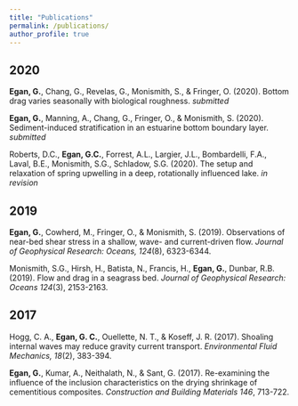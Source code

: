 ```yaml
---
title: "Publications"
permalink: /publications/
author_profile: true
---
```


## 2020

**Egan, G.**, Chang, G., Revelas, G., Monismith, S., & Fringer, O. (2020). Bottom drag varies seasonally with biological roughness. *submitted*

**Egan, G.**, Manning, A., Chang, G., Fringer, O., & Monismith, S. (2020). Sediment-induced stratification in an estuarine bottom boundary layer. *submitted*

Roberts, D.C., **Egan, G.C.**, Forrest, A.L., Largier, J.L., Bombardelli, F.A., Laval, B.E., Monismith, S.G., Schladow, S.G. (2020). The setup and relaxation of spring upwelling in a deep, rotationally influenced lake. *in revision* 

## 2019

**Egan, G.**, Cowherd, M., Fringer, O., & Monismith, S. (2019). Observations of near-bed shear stress in a shallow, wave- and current-driven flow. *Journal of Geophysical Research: Oceans, 124*(8), 6323-6344.

Monismith, S.G., Hirsh, H., Batista, N., Francis, H., **Egan, G.**, Dunbar, R.B. (2019). Flow and drag in a seagrass bed. *Journal of Geophysical Research: Oceans 124*(3), 2153-2163.

## 2017
Hogg, C. A., **Egan, G. C.**, Ouellette, N. T., & Koseff, J. R. (2017). Shoaling internal waves may reduce gravity current transport. *Environmental Fluid Mechanics, 18*(2), 383-394.

**Egan, G.**, Kumar, A., Neithalath, N., & Sant, G. (2017). Re-examining the influence of the inclusion characteristics on the drying shrinkage of cementitious composites. *Construction and Building Materials 146*, 713-722.
